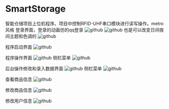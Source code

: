 SmartStorage
============

智能仓储项目上位机程序。项目中控制RFID-UHF串口模块进行读写操作。metro风格
登录界面，登录的动画仿的qq登录
![github](https://github.com/ZigBee360/SmartStorage-PC-WPF/blob/master/Images/login.png "github")
![github](https://github.com/ZigBee360/SmartStorage-PC-WPF/blob/master/Images/login2.png "github")
也是可以改变日间夜间主题和色调的
![github](https://github.com/ZigBee360/SmartStorage-PC-WPF/blob/master/Images/theme.png "github")

程序启动界面
![github](https://github.com/ZigBee360/SmartStorage-PC-WPF/blob/master/Images/begin.png "github")

程序操作界面
![github](https://github.com/ZigBee360/SmartStorage-PC-WPF/blob/master/Images/operateoutin.png "github")
侧栏菜单
![github](https://github.com/ZigBee360/SmartStorage-PC-WPF/blob/master/Images/operateoutinslid.png "github")

后台操作修改和录入数据界面
![github](https://github.com/ZigBee360/SmartStorage-PC-WPF/blob/master/Images/operaterfid.png "github")
侧栏菜单
![github](https://github.com/ZigBee360/SmartStorage-PC-WPF/blob/master/Images/operaterfidslid.png "github")

查看商品信息
![github](https://github.com/ZigBee360/SmartStorage-PC-WPF/blob/master/Images/seedata.png "github")

修改商品信息
![github](https://github.com/ZigBee360/SmartStorage-PC-WPF/blob/master/Images/changedata.png "github")

修改用户信息
![github](https://github.com/ZigBee360/SmartStorage-PC-WPF/blob/master/Images/seeuser.png "github")
